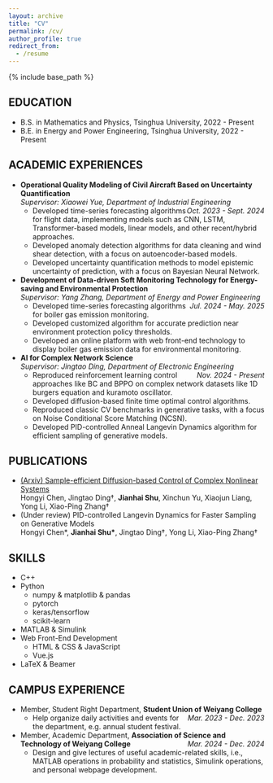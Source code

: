 ```yaml
---
layout: archive
title: "CV"
permalink: /cv/
author_profile: true
redirect_from:
  - /resume
---
```


{% include base_path %}


<style>
.tooltip {
    position: relative;
    cursor: pointer;
}
.tooltip .tooltiptext {
    visibility: hidden;
    width: 20vw;
    background-color: rgba(192,192,192,1);
    color: rgba(255,255,255,1);
    text-align: left;
    border-radius: 10px;
    padding: 10px;
    position: absolute;
    z-index: 1;
    bottom: 125%;
    left: 0%;
    margin-left: 10vw;
    opacity: 0;
}
.tooltip.show .tooltiptext {
    visibility: visible;
    opacity: 1;
}
</style>


<script>
function toggleTooltip(element) {
    element.classList.toggle('show');
}
</script>


<h2>EDUCATION</h2>
<div class="tooltip" onclick="toggleTooltip(this)">
<ul>
<li>B.S. in Mathematics and Physics, Tsinghua University, 2022 - Present</li>
<li>B.E. in Energy and Power Engineering, Tsinghua University, 2022 - Present</li>
</ul>
<span class="tooltiptext">Double major</span>
</div>



<h2>ACADEMIC EXPERIENCES</h2>

<ul>
    <li>
        <strong>Operational Quality Modeling of Civil Aircraft Based on Uncertainty Quantification</strong>
        <div style="font-style: italic;">Supervisor: Xiaowei Yue, Department of Industrial Engineering<span style="float: right;">Oct. 2023 - Sept. 2024</span></div>
        <ul>
            <li>Developed time-series forecasting algorithms for flight data, implementing models such as CNN, LSTM, Transformer-based models, linear models, and other recent/hybrid approaches.</li>
            <li>Developed anomaly detection algorithms for data cleaning and wind shear detection, with a focus on autoencoder-based models.</li>
            <li>Developed uncertainty quantification methods to model epistemic uncertainty of prediction, with a focus on Bayesian Neural Network.</li>
        </ul>
    </li>
    <li>
        <strong>Development of Data-driven Soft Monitoring Technology for Energy-saving and Environmental Protection</strong>
        <div style="font-style: italic;">Supervisor: Yang Zhang, Department of Energy and Power Engineering<span style="float: right;">Jul. 2024 - May. 2025</span></div>
        <ul>
            <li>Developed time-series forecasting algorithms for boiler gas emission monitoring.</li>
            <li>Developed customized algorithm for accurate prediction near environment protection policy thresholds.</li>
            <li>Developed an online platform with web front-end technology to display boiler gas emission data for environmental monitoring.</li>
        </ul>
    </li>
    <li>
        <strong>AI for Complex Network Science</strong>
        <div style="font-style: italic;">Supervisor: Jingtao Ding, Department of Electronic Engineering<span style="float: right;">Nov. 2024 - Present</span></div>
        <ul>
            <li>Reproduced reinforcement learning control approaches like BC and BPPO on complex network datasets like 1D burgers equation and kuramoto oscillator.</li>
            <li>Developed diffusion-based finite time optimal control algorithms.</li>
            <li>Reproduced classic CV benchmarks in generative tasks, with a focus on Noise Conditional Score Matching (NCSN).</li>
            <li>Developed PID-controlled Anneal Langevin Dynamics algorithm for efficient sampling of generative models.</li>
        </ul>
    </li>
</ul>


<h2>PUBLICATIONS</h2>

<ul>
    <li><a href="https://arxiv.org/abs/2502.17893" title="Arxiv preprint">(Arxiv) Sample-efficient Diffusion-based Control of Complex Nonlinear Systems</a><br/>Hongyi Chen, Jingtao Ding†, <strong>Jianhai Shu</strong>, Xinchun Yu, Xiaojun Liang, Yong Li, Xiao-Ping Zhang†</li>
    <li>(Under review) PID-controlled Langevin Dynamics for Faster Sampling on Generative Models<br/>Hongyi Chen*, <strong>Jianhai Shu*</strong>, Jingtao Ding†, Yong Li, Xiao-Ping Zhang†</li>
</ul>



<h2>SKILLS</h2>
<ul>
    <li>C++</li>
    <li>Python
        <ul>
            <li>numpy & matplotlib & pandas</li>
            <li>pytorch</li>
            <li>keras/tensorflow</li>
            <li>scikit-learn</li>
        </ul>
    </li>
    <li>MATLAB & Simulink</li>
    <li>Web Front-End Development
        <ul>
            <li>HTML & CSS & JavaScript</li>
            <li>Vue.js</li>
        </ul>
    </li>
    <li>LaTeX & Beamer</li>
</ul>

<h2>CAMPUS EXPERIENCE</h2>
<ul>
    <li>Member, Student Right Department, <strong>Student Union of Weiyang College</strong><span style="float: right; font-style: italic;">Mar. 2023 - Dec. 2023</span>
        <ul>
            <li>Help organize daily activities and events for the department, e.g. annual student festival.</li>
        </ul>
    </li>
    <li>Member, Academic Department, <strong>Association of Science and Technology of Weiyang College</strong><span style="float: right; font-style: italic;">Mar. 2024 - Dec. 2024</span>
        <ul>
            <li>Design and give lectures of useful academic-related skills, i.e., MATLAB operations in probability and statistics, Simulink operations, and personal webpage development.</li>
        </ul>
    </li>
</ul>
